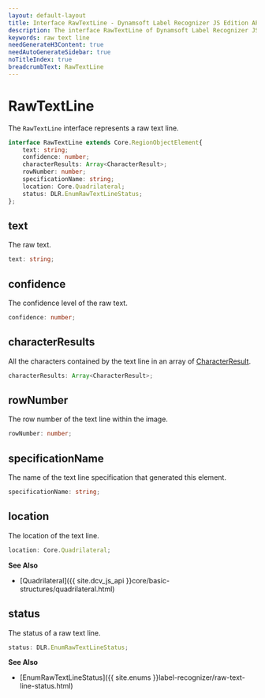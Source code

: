 ```yaml
---
layout: default-layout
title: Interface RawTextLine - Dynamsoft Label Recognizer JS Edition API Reference
description: The interface RawTextLine of Dynamsoft Label Recognizer JS edition represents a raw text line.
keywords: raw text line
needGenerateH3Content: true
needAutoGenerateSidebar: true
noTitleIndex: true
breadcrumbText: RawTextLine
---
```


# RawTextLine

The `RawTextLine` interface represents a raw text line.

```typescript
interface RawTextLine extends Core.RegionObjectElement{
    text: string;
    confidence: number;
    characterResults: Array<CharacterResult>;
    rowNumber: number;
    specificationName: string;
    location: Core.Quadrilateral;
    status: DLR.EnumRawTextLineStatus;
};
```

## text

The raw text.

```typescript
text: string;
```

## confidence

The confidence level of the raw text.

```typescript
confidence: number;
```

## characterResults

All the characters contained by the text line in an array of [CharacterResult](character-result.md).

```typescript
characterResults: Array<CharacterResult>;
```

## rowNumber

The row number of the text line within the image.

```typescript
rowNumber: number;
```

## specificationName

The name of the text line specification that generated this element.

```typescript
specificationName: string;
```

## location

The location of the text line.

```typescript
location: Core.Quadrilateral;
```

**See Also**

* [Quadrilateral]({{ site.dcv_js_api }}core/basic-structures/quadrilateral.html)

## status

The status of a raw text line.

```typescript
status: DLR.EnumRawTextLineStatus;
```

**See Also**

* [EnumRawTextLineStatus]({{ site.enums }}label-recognizer/raw-text-line-status.html)